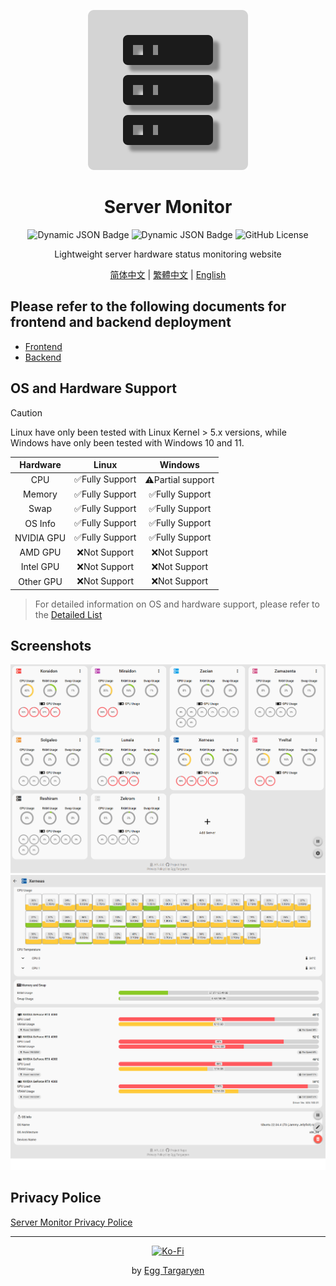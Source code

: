 <div align="center">

![Server Monitor Logo](./icon/Server_Monitor.svg)

</div>

<div align="center">

# Server Monitor

</div>

<div align="center">

![Dynamic JSON Badge](https://img.shields.io/badge/dynamic/json?url=https%3A%2F%2Fraw.githubusercontent.com%2Fdzxrly%2Fserver-monitor%2Ffrontend%2Fpackage.json&query=%24.version&prefix=V&style=flat-square&label=Frontend%20Version&color=8ac926) ![Dynamic JSON Badge](https://img.shields.io/badge/dynamic/json?url=https%3A%2F%2Fraw.githubusercontent.com%2Fdzxrly%2Fserver-monitor%2Fbackend%2Finfo.json&query=%24.version&prefix=V&style=flat-square&label=Backend%20Version&color=ffca3a) ![GitHub License](https://img.shields.io/github/license/dzxrly/server-monitor?style=flat-square&label=License&color=ff595e)

</div>

<div align="center">

Lightweight server hardware status monitoring website

</div>

<div align="center">

[简体中文](./docs/zh-CN/README.md) | [繁體中文](./docs/zh-TW/README.md) | [English](./README.md)

</div>

## Please refer to the following documents for frontend and backend deployment

- [Frontend](https://github.com/dzxrly/server-monitor/blob/frontend/README.md)
- [Backend](https://github.com/dzxrly/server-monitor/blob/backend/README.md)

## OS and Hardware Support

> [!CAUTION]
> 
> Linux have only been tested with Linux Kernel > 5.x versions, while Windows have only been tested with Windows 10 and 11.

<div align="center">

|  Hardware  |     Linux      |  Windows  |
|:----------:|:--------------:| :-------: |
|    CPU     | ✅Fully Support | ⚠️Partial support |
|   Memory   |     ✅Fully Support      | ✅Fully Support |
|    Swap    |     ✅Fully Support      | ✅Fully Support |
| OS Info | ✅Fully Support | ✅Fully Support |
| NVIDIA GPU |     ✅Fully Support      | ✅Fully Support |
|  AMD GPU   |      ❌Not Support      |  ❌Not Support  |
| Intel GPU  |      ❌Not Support      |  ❌Not Support  |
| Other GPU  |      ❌Not Support      |  ❌Not Support  |

</div >

> For detailed information on OS and hardware support, please refer to the [Detailed List](./HardwareSupportList.md)

## Screenshots

<div align="center">

![main page](./img/en-US/main_page.png)
![server details](./img/en-US/server_detail.png)

</div>

## Privacy Police

[Server Monitor Privacy Police](./Privacy.md)

---

<div align="center">

[![Ko-Fi](https://img.shields.io/badge/Ko--fi-F16061?style=for-the-badge&logo=ko-fi&logoColor=white)](https://ko-fi.com/eggtargaryen)

</div>

<div align="center">

by [Egg Targaryen](https://eggtargaryen.com)

</div>
